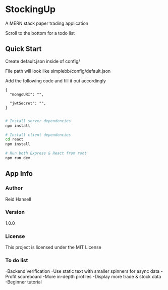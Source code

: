 # StockingUp

A MERN stack paper trading application

Scroll to the bottom for a todo list

## Quick Start

Create default.json inside of config/

File path will look like simplebb/config/default.json

Add the following code and fill it out accordingly

```
{
  "mongoURI": "",

  "jwtSecret": "",
}
 
```

```bash
# Install server dependencies
npm install

# Install client dependencies
cd react
npm install

# Run both Express & React from root
npm run dev
```

## App Info

### Author

Reid Hansell

### Version

1.0.0

### License

This project is licensed under the MIT License

### To do list
-Backend verification
-Use static text with smaller spinners for async data
-Profit scoreboard
-More in-depth profiles
-Display more trade & stock data
-Beginner tutorial
 
